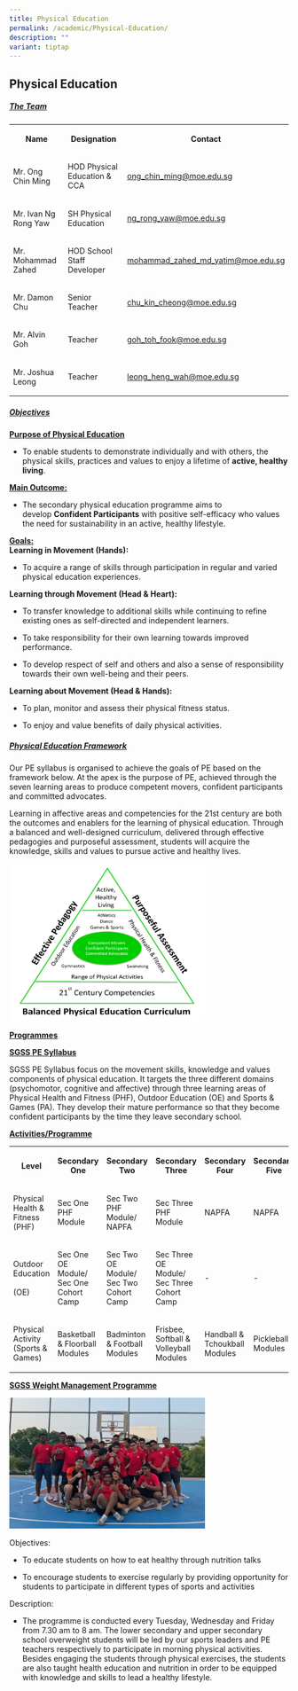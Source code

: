 ```yaml
---
title: Physical Education
permalink: /academic/Physical-Education/
description: ""
variant: tiptap
---
```

<h2>Physical Education</h2>
<h5><u>The Team</u></h5>
<table style="minWidth: 75px">
<colgroup>
<col>
<col>
<col>
</colgroup>
<tbody>
<tr>
<th rowspan="1" colspan="1">
<p>Name</p>
</th>
<th rowspan="1" colspan="1">
<p>Designation
<br>
</p>
</th>
<th rowspan="1" colspan="1">
<p>Contact
<br>
</p>
</th>
</tr>
<tr>
<td rowspan="1" colspan="1">
<p>Mr. Ong Chin Ming
<br>
</p>
</td>
<td rowspan="1" colspan="1">
<p>HOD Physical Education &amp; CCA
<br>
</p>
</td>
<td rowspan="1" colspan="1">
<p><a href="mailto:ong_chin_ming@moe.edu.sg" rel="noopener noreferrer nofollow" target="_blank">ong_chin_ming@moe.edu.sg</a>
<br>
</p>
</td>
</tr>
<tr>
<td rowspan="1" colspan="1">
<p>Mr. Ivan Ng Rong Yaw</p>
</td>
<td rowspan="1" colspan="1">
<p>SH Physical Education</p>
</td>
<td rowspan="1" colspan="1">
<p><a href="mailto:ng_rong_yaw@moe.edu.sg" rel="noopener noreferrer nofollow" target="_blank">ng_rong_yaw@moe.edu.sg</a>
<br>
</p>
</td>
</tr>
<tr>
<td rowspan="1" colspan="1">
<p>Mr. Mohammad Zahed
<br>
</p>
</td>
<td rowspan="1" colspan="1">
<p>HOD School Staff Developer
<br>
</p>
</td>
<td rowspan="1" colspan="1">
<p><a href="mailto:mohammad_zahed_md_yatim@moe.edu.sg" rel="noopener noreferrer nofollow" target="_blank">mohammad_zahed_md_yatim@moe.edu.sg</a>
</p>
</td>
</tr>
<tr>
<td rowspan="1" colspan="1">
<p>Mr. Damon Chu
<br>
</p>
</td>
<td rowspan="1" colspan="1">
<p>Senior Teacher</p>
</td>
<td rowspan="1" colspan="1">
<p><a href="mailto:chu_kin_cheong@moe.edu.sg" rel="noopener noreferrer nofollow" target="_blank">chu_kin_cheong@moe.edu.sg</a>
</p>
</td>
</tr>
<tr>
<td rowspan="1" colspan="1">
<p>Mr. Alvin Goh</p>
</td>
<td rowspan="1" colspan="1">
<p>Teacher</p>
</td>
<td rowspan="1" colspan="1">
<p><a href="mailto:goh_toh_fook@moe.edu.sg" rel="noopener noreferrer nofollow" target="_blank">goh_toh_fook@moe.edu.sg</a>
</p>
</td>
</tr>
<tr>
<td rowspan="1" colspan="1">
<p>Mr. Joshua Leong</p>
</td>
<td rowspan="1" colspan="1">
<p>Teacher</p>
</td>
<td rowspan="1" colspan="1">
<p><a href="mailto:leong_heng_wah@moe.edu.sg" rel="noopener noreferrer nofollow" target="_blank">leong_heng_wah@moe.edu.sg</a>
</p>
</td>
</tr>
</tbody>
</table>
<h5><u>Objectives</u></h5>
<p><strong><u>Purpose of Physical Education</u></strong>
</p>
<ul data-tight="true" class="tight">
<li>
<p>To enable students to demonstrate individually and with others, the physical
skills, practices and values to enjoy a lifetime of&nbsp;<strong>active, healthy living</strong>.</p>
</li>
</ul>
<p><strong><u>Main Outcome:</u></strong>
</p>
<ul data-tight="true" class="tight">
<li>
<p>The secondary physical education programme aims to develop&nbsp;<strong>Confident Participants</strong>&nbsp;with
positive self-efficacy who values the need for sustainability in an active,
healthy lifestyle.</p>
</li>
</ul>
<p><strong><u>Goals:</u></strong>
<br><strong>Learning in Movement (Hands):</strong>
</p>
<ul data-tight="true" class="tight">
<li>
<p>To acquire a range of skills through participation in regular and varied
physical education experiences.</p>
</li>
</ul>
<p><strong>Learning through Movement (Head &amp; Heart):</strong>
</p>
<ul data-tight="true" class="tight">
<li>
<p>To transfer knowledge to additional skills while continuing to refine
existing ones as self-directed and independent learners.</p>
</li>
<li>
<p>To take responsibility for their own learning towards improved performance.</p>
</li>
<li>
<p>To develop respect of self and others and also a sense of responsibility
towards their own well-being and their peers.</p>
</li>
</ul>
<p><strong>Learning about Movement (Head &amp; Hands):</strong>
</p>
<ul data-tight="true" class="tight">
<li>
<p>To plan, monitor and assess their physical fitness status.</p>
</li>
<li>
<p>To enjoy and value benefits&nbsp;of daily physical activities.</p>
</li>
</ul>
<h5><u>Physical Education Framework</u></h5>
<p>Our PE syllabus is organised to achieve the goals of PE based on the framework
below. At the apex is the purpose of PE, achieved through the seven learning
areas to produce competent movers, confident participants and committed
advocates.</p>
<p>Learning in affective areas and competencies for the 21st century are
both the outcomes and enablers for the learning of physical education.
Through a balanced and well-designed curriculum, delivered through effective
pedagogies and purposeful assessment, students will acquire the knowledge,
skills and values to pursue active and healthy lives.</p>
<div class="isomer-image-wrapper">
<img style="width:70%" height="auto" width="100%" src="/images/Academic/Physical%20Education/Balanced%20Physical%20Education%20Curriculum.png">
</div>
<p><strong><u>Programmes</u></strong>
</p>
<p><strong><u>SGSS PE Syllabus</u></strong>
</p>
<p>SGSS PE Syllabus focus on the movement skills, knowledge and values components
of physical education. It targets the three different domains (psychomotor,
cognitive and affective) through three learning areas of Physical Health
and Fitness (PHF), Outdoor Education (OE) and Sports &amp; Games (PA).
They develop their mature performance so that they become confident participants
by the time they leave secondary school.</p>
<p><strong><u>Activities/Programme</u></strong>
</p>
<table style="minWidth: 150px">
<colgroup>
<col>
<col>
<col>
<col>
<col>
<col>
</colgroup>
<tbody>
<tr>
<th rowspan="1" colspan="1">
<p>Level</p>
</th>
<th rowspan="1" colspan="1">
<p>Secondary One
<br>
</p>
</th>
<th rowspan="1" colspan="1">
<p>Secondary Two
<br>
</p>
</th>
<th rowspan="1" colspan="1">
<p>Secondary Three
<br>
</p>
</th>
<th rowspan="1" colspan="1">
<p>Secondary Four</p>
</th>
<th rowspan="1" colspan="1">
<p>Secondary
<br>Five
<br>
</p>
</th>
</tr>
<tr>
<td rowspan="1" colspan="1">
<p>Physical
<br>Health &amp;
<br>Fitness
<br>(PHF)
<br>
</p>
</td>
<td rowspan="1" colspan="1">
<p>Sec One PHF Module
<br>
</p>
</td>
<td rowspan="1" colspan="1">
<p>Sec Two PHF Module/
<br>NAPFA</p>
</td>
<td rowspan="1" colspan="1">
<p>Sec Three PHF Module
<br>
</p>
</td>
<td rowspan="1" colspan="1">
<p>NAPFA</p>
</td>
<td rowspan="1" colspan="1">
<p>NAPFA
<br>
</p>
</td>
</tr>
<tr>
<td rowspan="1" colspan="1">
<p>Outdoor
<br>Education
<br>
<br>(OE)</p>
</td>
<td rowspan="1" colspan="1">
<p>Sec One OE Module/
<br>Sec One
<br>Cohort Camp</p>
</td>
<td rowspan="1" colspan="1">
<p>Sec Two OE Module/
<br>Sec Two
<br>Cohort Camp</p>
</td>
<td rowspan="1" colspan="1">
<p>Sec Three OE Module/
<br>Sec Three
<br>Cohort Camp</p>
</td>
<td rowspan="1" colspan="1">
<p>-</p>
</td>
<td rowspan="1" colspan="1">
<p>-</p>
</td>
</tr>
<tr>
<td rowspan="1" colspan="1">
<p>Physical Activity
<br>(Sports &amp; Games)
<br>
</p>
</td>
<td rowspan="1" colspan="1">
<p>Basketball &amp; Floorball Modules</p>
</td>
<td rowspan="1" colspan="1">
<p>Badminton &amp; Football Modules</p>
</td>
<td rowspan="1" colspan="1">
<p>Frisbee,
<br>Softball &amp;
<br>Volleyball Modules</p>
</td>
<td rowspan="1" colspan="1">
<p>Handball &amp;
<br>Tchoukball Modules</p>
</td>
<td rowspan="1" colspan="1">
<p>Pickleball Modules</p>
</td>
</tr>
</tbody>
</table>
<p><strong><u>SGSS Weight Management Programme</u></strong>
</p>
<div class="isomer-image-wrapper">
<img style="width:70%" height="auto" width="100%" src="/images/Academic/Physical%20Education/SGSS%20Weight%20Management%20Programme.png">
</div>
<p>Objectives:</p>
<ul data-tight="true" class="tight">
<li>
<p>To educate students on how to eat healthy through nutrition talks</p>
</li>
<li>
<p>To encourage students to exercise regularly by providing opportunity&nbsp;for
students to participate in different types of sports and activities</p>
</li>
</ul>
<p>Description:</p>
<ul data-tight="true" class="tight">
<li>
<p>The programme is conducted every Tuesday, Wednesday and Friday from 7.30
am&nbsp;to 8 am. The lower secondary and upper secondary school overweight
students will be led by our sports leaders and PE teachers respectively
to participate in morning physical activities. Besides engaging the students
through physical exercises, the students are also taught health education
and nutrition in order to be equipped with knowledge and skills to lead
a healthy lifestyle.</p>
</li>
</ul>
<p></p>